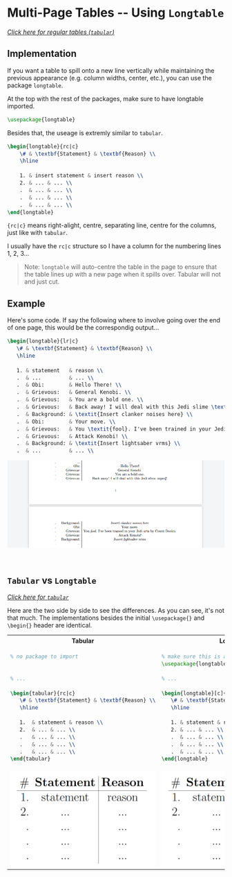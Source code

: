 # Multi-Page Tables -- Using `Longtable`
<!-- ${{\color{gray}\textnormal{Click here for a regular table\:}}}$ _[link](tables.md)_ -->

_[Click here for regular tables (`tabular`)](tables.md)_


## Implementation

If you want a table to spill onto a new line vertically while maintaining the previous appearance (e.g. column widths, center, etc.), you can use the package `longtable`.


At the top with the rest of the packages, make sure to have longtable imported.
```latex
\usepackage{longtable}
```

Besides that, the useage is extremly similar to `tabular`.

```latex
\begin{longtable}{rc|c}
    \# & \textbf{Statement} & \textbf{Reason} \\
    \hline
    
    1. & insert statement & insert reason \\
    2. & ... & ... \\
    .  & ... & ... \\
    .  & ... & ... \\
    .  & ... & ... \\
\end{longtable}
```

`{rc|c}` means right-alight, centre, separating line, centre for the columns, just like with `tabular`.

I usually have the `rc|c` structure so I have a column for the numbering lines 1, 2, 3...

> Note: `longtable` will auto-centre the table in the page to ensure that the table lines up with a new page when it spills over. Tabular will not and just cut.

## Example

Here's some code. If say the following where to involve going over the end of one page, this would be the correspondig output...
```latex
\begin{longtable}{lr|c}
   \# & \textbf{Statement} & \textbf{Reason} \\
   \hline
   
   1. & statement   & reason \\
   .  & ...         & ... \\
   .  & Obi:        & Hello There! \\
   .  & Grievous:   & General Kenobi. \\
   .  & Grievous:   & You are a bold one. \\
   .  & Grievous:   & Back away! I will deal with this Jedi slime \textit{myself}. \\
   .  & Background: & \textit{Insert clanker noises here} \\ 
   .  & Obi:        & Your move. \\
   .  & Grievous:   & You \textit{fool}. I've been trained in your Jedi arts by Count Dooku. \\
   .  & Grievous:   & Attack Kenobi! \\
   .  & Background: & \textit{Insert lightsaber vrms} \\
   .  & ...         & ... \\

```

![alt text](image-18.png)


</br>

## `Tabular` vs `Longtable`
_[Click here for `tabular`](tables.md)_

Here are the two side by side to see the differences. As you can see, it's not that much. The implementations besides the initial `\usepackage{}` and `\begin{}` header are identical. 

<p align="center">
<table>
   <tr>
      <th>Tabular</th>
      <th>Longtable</th>
   </tr>

   
   <tr>
   <td>
   
   ```latex
   % no package to import


   % ...

   \begin{tabular}{rc|c}
      \# & \textbf{Statement} & \textbf{Reason} \\
      \hline

      1.  & statement & reason \\
      2.  & ... & ... \\
      .   & ... & ... \\
      .   & ... & ... \\
      .   & ... & ... \\
   \end{tabular}
   ```
   </td>

   <td>

   ```latex
   % make sure this is at the top
   \usepackage{longtable}
   
   % ...

   \begin{longtable}[c]{rc|c}
      \# & \textbf{Statement} & \textbf{Reason} \\
      \hline
      
      1. & statement & reason \\
      2. & ... & ... \\
      .  & ... & ... \\
      .  & ... & ... \\
      .  & ... & ... \\
   \end{longtable}
   ```

   </td>
   </tr>





   <tr>
      <td width="50%"><img src="image-14.png" alt="Tabular Screenshot"></td>
      <td width="50%"><img src="image-14.png" alt="Longtable Screenshot"></td>
      
   </tr>
</table>
</p>









<!-- ## Example

```latex
this

```
would yield this:
*insert image -->
